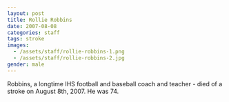 ```yaml
---
layout: post
title: Rollie Robbins
date: 2007-08-08
categories: staff
tags: stroke
images:
  - /assets/staff/rollie-robbins-1.png
  - /assets/staff/rollie-robbins-2.jpg
gender: male
---
```

Robbins, a longtime IHS football and baseball coach and teacher - died of a stroke on August 8th, 2007. He was 74.
